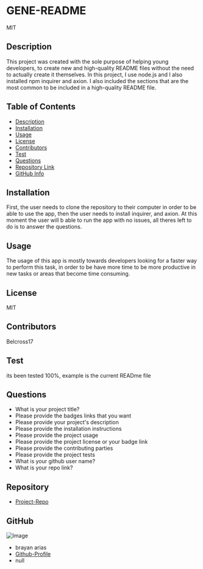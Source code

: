 
  # **GENE-README**
    
  MIT

  ## Description

  This project was created with the sole purpose of helping young developers, to create new and high-quality README files without the need to actually create it themselves. In this project, I use node.js and I also installed npm inquirer and axion. I also included the sections that are the most common to be included in a high-quality README file.

  ## Table of Contents

  - [Description](#Description)
  - [Installation](#Installation)
  - [Usage](#Usage)
  - [License](#License)
  - [Contributors](#Contributors)
  - [Test](#Test)
  - [Questions](#Questions)
  - [Repository Link](#Repository)
  - [GitHub Info](#GitHub)

  ## Installation

  First, the user needs to clone the repository to their computer in order to be able to use the app, then the user needs to install inquirer, and axion. At this moment the user will b able to run the app with no issues, all theres left to do is to answer the questions.

  ## Usage

  The usage of this app is mostly towards developers looking for a faster way to perform this task, in order to be have more time to be more productive in new tasks or areas that become time consuming.

  ## License

  MIT

  ## Contributors

  Belcross17

  ## Test

  its been tested 100%, example is the current READme file

  ## Questions

  - What is your project title?
  - Please provide the badges links that you want
  - Please provide your project's description
  - Please provide the installation instructions
  - Please provide the project usage
  - Please provide the project license or your badge link
  - Please provide the contributing parties
  - Please provide the project tests
  - What is your github user name?
  - What is your repo link?

  ## Repository

  - [Project-Repo](https://github.com/belcross17/GENE-README)

  ## GitHub

  ![Image](https://avatars.githubusercontent.com/u/103907742?v=4)
  - brayan arias
  - [Github-Profile](https://github.com/belcross17)
  - null

